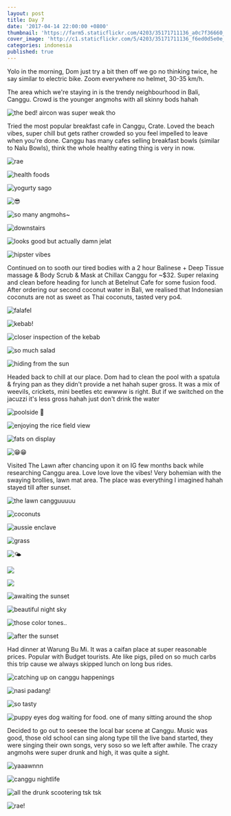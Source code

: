 ```yaml
---
layout: post
title: Day 7
date: '2017-04-14 22:00:00 +0800'
thumbnail: 'https://farm5.staticflickr.com/4203/35171711136_a0c7f36660_z_d.jpg'
cover_image: 'http://c1.staticflickr.com/5/4203/35171711136_f6ed0d5e0e_h.jpg'
categories: indonesia
published: true
---
```


Yolo in the morning, Dom just try a bit then off we go no thinking twice, he say similar to electric bike. Zoom everywhere no helmet, 30-35 km/h. 

The area which we're staying in is the trendy neighbourhood in Bali, Canggu. Crowd is the younger angmohs with all skinny bods hahah

![the bed! aircon was super weak tho](http://c1.staticflickr.com/5/4241/35171714256_1254ed6350_h.jpg)

Tried the most popular breakfast cafe in Canggu, Crate. Loved the beach vibes, super chill but gets rather crowded so you feel impelled to leave when you're done. Canggu has many cafes selling breakfast bowls (similar to Nalu Bowls), think the whole healthy eating thing is very in now.

![rae](http://c1.staticflickr.com/5/4282/35046608462_3358f53f2d_h.jpg)

![health foods](https://farm5.staticflickr.com/4263/35081859531_a96e3cf1e5_k_d.jpg)

![yogurty sago](http://c1.staticflickr.com/5/4228/35171720456_5ed3a2303c_h.jpg)

![😎](http://c1.staticflickr.com/5/4273/35171719556_258c5a99c6_h.jpg)

![so many angmohs~](http://c1.staticflickr.com/5/4223/35171719086_dede4755fb_h.jpg)

![downstairs](http://c1.staticflickr.com/5/4204/34825022730_2b5924ae97_h.jpg)

![looks good but actually damn jelat](http://c1.staticflickr.com/5/4199/35171720246_3bdb3dfbbb_h.jpg)

![hipster vibes](http://c1.staticflickr.com/5/4253/35081855021_2865ee20e4_h.jpg)

Continued on to sooth our tired bodies with a 2 hour Balinese + Deep Tissue massage & Body Scrub & Mask at Chillax Canggu for ~$32. Super relaxing and clean before heading for lunch at Betelnut Cafe for some fusion food. After ordering our second coconut water in Bali, we realised that Indonesian coconuts are not as sweet as Thai coconuts, tasted very po4.

![falafel](http://c1.staticflickr.com/5/4278/35171716946_8eceeb45fb_h.jpg)

![kebab!](http://c1.staticflickr.com/5/4256/35081854961_ec6304b00a_h.jpg)

![closer inspection of the kebab](http://c1.staticflickr.com/5/4268/34367818844_1d3e05fda9_h.jpg)

![so much salad](http://c1.staticflickr.com/5/4253/35171714756_b0c86c1ff2_h.jpg)

![hiding from the sun](http://c1.staticflickr.com/5/4272/35171713306_6998f09534_h.jpg)

Headed back to chill at our place. Dom had to clean the pool with a spatula & frying pan as they didn't provide a net hahah super gross. It was a mix of weevils, crickets, mini beetles etc ewwww is right. But if we switched on the jacuzzi it's less gross hahah just don't drink the water 

![poolside 🍻](http://c1.staticflickr.com/5/4247/35171708406_971b69cc24_h.jpg)

![enjoying the rice field view](http://c1.staticflickr.com/5/4235/35171710496_85d0ea7351_h.jpg)

![fats on display](http://c1.staticflickr.com/5/4202/34367816834_d48ceb2807_h.jpg)

![😁😁](http://c1.staticflickr.com/5/4274/35171705016_7256777d47_h.jpg)

Visited The Lawn after chancing upon it on IG few months back while researching Canggu area. Love love love the vibes! Very bohemian with the swaying brollies, lawn mat area. The place was everything I imagined hahah stayed till after sunset.

![the lawn cangguuuuu](http://c1.staticflickr.com/5/4211/35081834671_f0005b0ad3_h.jpg)

![coconuts](http://c1.staticflickr.com/5/4206/35081844011_2a9fe9f870_h.jpg)

![aussie enclave](http://c1.staticflickr.com/5/4224/35081843301_ff0ffeb395_h.jpg)

![grass](http://c1.staticflickr.com/5/4215/35081841641_98dfbd1fae_h.jpg)

![🌤](http://c1.staticflickr.com/5/4276/35081840191_d67d526a5a_h.jpg)

![](http://c1.staticflickr.com/5/4226/35081839601_b66ecda918_h.jpg)

![](http://c1.staticflickr.com/5/4282/35171700776_8855494050_h.jpg)

![awaiting the sunset](http://c1.staticflickr.com/5/4268/35211825915_18e1ba438e_h.jpg)

![beautiful night sky](http://c1.staticflickr.com/5/4215/35211824955_6808f3c39d_c.jpg)

![those color tones..](http://c1.staticflickr.com/5/4283/35211824975_108ce1987a_c.jpg)

![after the sunset](http://c1.staticflickr.com/5/4213/35211824165_bd56ab8be2_h.jpg)

Had dinner at Warung Bu Mi. It was a caifan place at super reasonable prices. Popular with Budget tourists. Ate like pigs, piled on so much carbs this trip cause we always skipped lunch on long bus rides.

![catching up on canggu happenings](http://c1.staticflickr.com/5/4262/35211823405_98c1024f78_c.jpg)

![nasi padang!](http://c1.staticflickr.com/5/4264/35171698816_8127401937_h.jpg)

![so tasty](http://c1.staticflickr.com/5/4197/35211821055_18fa64e7d8_h.jpg)

![puppy eyes dog waiting for food. one of many sitting around the shop](http://c1.staticflickr.com/5/4247/35211822635_0b3a9b35b1_h.jpg)

Decided to go out to seesee the local bar scene at Canggu. Music was good, those old school can sing along type till the live band started, they were singing their own songs, very soso so we left after awhile. The crazy angmohs were super drunk and high, it was quite a sight.

![yaaawnnn](http://c1.staticflickr.com/5/4233/35211822295_66e3bf17e8_h.jpg)

![canggu nightlife](http://c1.staticflickr.com/5/4226/35211821715_584af2a123_h.jpg)

![all the drunk scootering tsk tsk](http://c1.staticflickr.com/5/4242/35211820775_449923edcf_h.jpg)

![rae!](http://c1.staticflickr.com/5/4251/35211820295_3a41de22ac_h.jpg)
